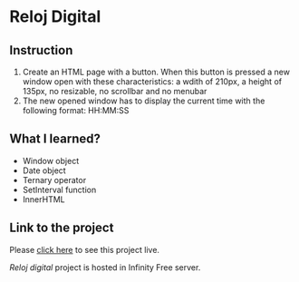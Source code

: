 # Reloj Digital

## Instruction

1. Create an HTML page with a button. When this button is pressed a new window open with these characteristics: a wdith of 210px, a height of 135px, no resizable, no scrollbar and no menubar
2. The new opened window has to display the current time with the following format: HH:MM:SS

## What I learned?

- Window object
- Date object
- Ternary operator
- SetInterval function
- InnerHTML

## Link to the project
Please [click here](http://foc-dwes.epizy.com/dwec/03/) to see this project live. 

*Reloj digital* project is hosted in Infinity Free server.
